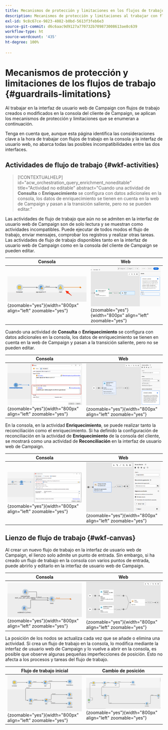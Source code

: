 ```yaml
---
title: Mecanismos de protección y limitaciones en los flujos de trabajo de la interfaz de usuario web de Campaign
description: Mecanismos de protección y limitaciones al trabajar con flujos de trabajo en la interfaz de usuario web de Campaign
exl-id: 9c8c67ce-9823-4082-b0bd-5613f3feb6e3
source-git-commit: d6c6aac9d9127a770732b709873008613ae8c639
workflow-type: ht
source-wordcount: '435'
ht-degree: 100%

---
```


# Mecanismos de protección y limitaciones de los flujos de trabajo {#guardrails-limitations}

Al trabajar en la interfaz de usuario web de Campaign con flujos de trabajo creados o modificados en la consola del cliente de Campaign, se aplican los mecanismos de protección y limitaciones que se enumeran a continuación.

Tenga en cuenta que, aunque esta página identifica las consideraciones clave a la hora de trabajar con flujos de trabajo en la consola y la interfaz de usuario web, no abarca todas las posibles incompatibilidades entre las dos interfaces.

## Actividades de flujo de trabajo {#wkf-activities}

>[!CONTEXTUALHELP]
>id="acw_orchestration_query_enrichment_noneditable"
>title="Actividad no editable"
>abstract="Cuando una actividad de **Consulta** o **Enriquecimiento** se configura con datos adicionales en la consola, los datos de enriquecimiento se tienen en cuenta en la web de Campaign y pasan a la transición saliente, pero no se pueden editar."

Las actividades de flujo de trabajo que aún no se admiten en la interfaz de usuario web de Campaign son de solo lectura y se muestran como actividades incompatibles. Puede ejecutar de todos modos el flujo de trabajo, enviar mensajes, comprobar los registros y realizar otras tareas. Las actividades de flujo de trabajo disponibles tanto en la interfaz de usuario web de Campaign como en la consola del cliente de Campaign se pueden editar.

| Consola | Web |
| --- | --- |
| ![Captura de pantalla que muestra las limitaciones de las actividades en la consola](assets/limitations-activities-console.png){zoomable="yes"}{width="800px" align="left" zoomable="yes"} | ![Captura de pantalla que muestra las limitaciones de las actividades en la interfaz web](assets/limitations-activities-web.png){zoomable="yes"}{width="800px" align="left" zoomable="yes"} |

Cuando una actividad de **Consulta** o **Enriquecimiento** se configura con datos adicionales en la consola, los datos de enriquecimiento se tienen en cuenta en la web de Campaign y pasan a la transición saliente, pero no se pueden editar.

| Consola | Web |
| --- | --- |
| ![Captura de pantalla que muestra las limitaciones de opciones en la consola](assets/limitations-options-console.png){zoomable="yes"}{width="800px" align="left" zoomable="yes"} | ![Captura de pantalla que muestra las limitaciones de opciones en la interfaz web](assets/limitations-options-web.png){zoomable="yes"}{width="800px" align="left" zoomable="yes"} |

En la consola, en la actividad **Enriquecimiento**, se puede realizar tanto la reconciliación como el enriquecimiento. Si ha definido la configuración de reconciliación en la actividad de **Enriquecimiento** de la consola del cliente, se mostrará como una actividad de **Reconciliación** en la interfaz de usuario web de Campaign.

| Consola | Web |
| --- | --- |
| ![Captura de pantalla que muestra actividad de enriquecimiento en la consola](assets/limitations-enrichment-console.png){zoomable="yes"}{width="800px" align="left" zoomable="yes"} | ![Captura de pantalla que muestra actividad de enriquecimiento en la interfaz web](assets/limitations-enrichment-web.png){zoomable="yes"}{width="800px" align="left" zoomable="yes"} |

## Lienzo de flujo de trabajo {#wkf-canvas}

Al crear un nuevo flujo de trabajo en la interfaz de usuario web de Campaign, el lienzo solo admite un punto de entrada. Sin embargo, si ha creado un flujo de trabajo en la consola con varios puntos de entrada, puede abrirlo y editarlo en la interfaz de usuario web de Campaign.

| Consola | Web |
| --- | --- |
| ![Captura de pantalla que muestra varios puntos de entrada en la consola](assets/limitations-multiple-console.png){zoomable="yes"}{width="800px" align="left" zoomable="yes"} | ![Captura de pantalla que muestra varios puntos de entrada en la interfaz web](assets/limitations-multiple-web.png){zoomable="yes"}{width="800px" align="left" zoomable="yes"} |

La posición de los nodos se actualiza cada vez que se añade o elimina una actividad. Si crea un flujo de trabajo en la consola, lo modifica mediante la interfaz de usuario web de Campaign y lo vuelve a abrir en la consola, es posible que observe algunas pequeñas imperfecciones de posición. Esto no afecta a los procesos y tareas del flujo de trabajo.

| Flujo de trabajo inicial | Cambio de posición |
| --- | --- |
| ![Captura de pantalla que muestra la posición inicial del flujo de trabajo](assets/limitations-positioning1.png){zoomable="yes"}{width="800px" align="left" zoomable="yes"} | ![Captura de pantalla que muestra los cambios de posición después de las modificaciones](assets/limitations-positioning2.png){zoomable="yes"}{width="800px" align="left" zoomable="yes"} |